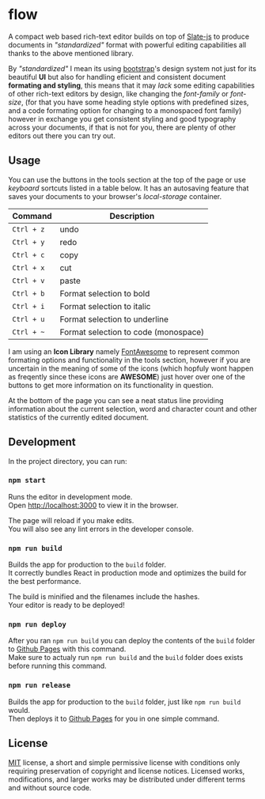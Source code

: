 # flow

A compact web based rich-text editor builds on top of [Slate-js](https://docs.slatejs.org/) to produce documents in *"standardized"* format with powerful editing capabilities all thanks to the above mentioned library.

By *"standardized"* I mean its using [bootstrap](https://getbootstrap.com/)'s design system not just for its beautiful **UI** but also for handling eficient and consistent document **formating and styling**, this means that it may *lack* some editing capabilities of other rich-text editors by design, like changing the *font-family* or *font-size*, (for that you have some heading style options with predefined sizes, and a code formating option for changing to a monospaced font family) however in exchange you get consistent styling and good typography across your documents, if that is not for you, there are plenty of other editors out there you can try out.

## Usage

You can use the buttons in the tools section at the top of the page or use *keyboard* sortcuts listed in a table below. It has an autosaving feature that saves your documents to your browser's *local-storage* container.

| Command     | Description                          |
| ----------- | ------------------------------------ |
| `Ctrl + z`  | undo                                 |
| `Ctrl + y`  | redo                                 |
| `Ctrl + c`  | copy                                 |
| `Ctrl + x`  | cut                                  |
| `Ctrl + v`  | paste                                |
| `Ctrl + b`  | Format selection to bold             |
| `Ctrl + i`  | Format selection to italic           |
| `Ctrl + u`  | Format selection to underline        |
| `Ctrl + ~`  | Format selection to code (monospace) |

I am using an **Icon Library** namely [FontAwesome](https://fontawesome.com/) to represent common formating options and functionality in the tools section, however if you are uncertain in the meaning of some of the icons (which hopfuly wont happen as freqently since these icons are **AWESOME**) just hover over one of the buttons to get more information on its functionality in question.

At the bottom of the page you can see a neat status line providing information about the current selection, word and character count and other statistics of the currently edited document.

## Development

In the project directory, you can run:

### `npm start`

Runs the editor in development mode.<br />
Open [http://localhost:3000](http://localhost:3000) to view it in the browser.

The page will reload if you make edits.<br />
You will also see any lint errors in the developer console.

### `npm run build`

Builds the app for production to the `build` folder.<br />
It correctly bundles React in production mode and optimizes the build for the best performance.

The build is minified and the filenames include the hashes.<br />
Your editor is ready to be deployed!

### `npm run deploy`

After you ran `npm run build` you can deploy the contents of the `build` folder to [Github Pages](https://pages.github.com/) with this command. <br />
Make sure to actualy run `npm run build` and the `build` folder does exists before running this command.

### `npm run release`

Builds the app for production to the `build` folder, just like `npm run build` would.<br />
Then deploys it to [Github Pages](https://pages.github.com/) for you in one simple command.

## License

[MIT](https://raw.githubusercontent.com/Aerobird98/flow/master/LICENSE) license, a short and simple permissive license with conditions only requiring preservation of copyright and license notices. Licensed works, modifications, and larger works may be distributed under different terms and without source code.
